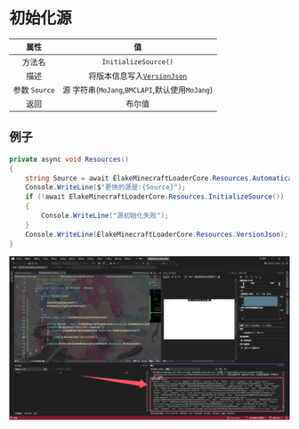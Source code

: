 # 初始化源

|     属性      |                       值                       |
| :-----------: | :--------------------------------------------: |
|    方法名     |              `InitializeSource()`              |
|     描述      | 将版本信息写入[`VersionJson`](VersionJson.md)  |
| 参数 `Source` | 源 字符串(`MoJang`,`BMCLAPI`,默认使用`MoJang`) |
|     返回      |                     布尔值                     |

## 例子

```C#
private async void Resources()
{
    string Source = await ElakeMinecraftLoaderCore.Resources.AutomaticallySelectSource();
    Console.WriteLine($"更快的源是:{Source}");
    if (!await ElakeMinecraftLoaderCore.Resources.InitializeSource())
    {
        Console.WriteLine("源初始化失败");
    }
    Console.WriteLine(ElakeMinecraftLoaderCore.Resources.VersionJson);
}
```

![2-1](assets/2-1.png)